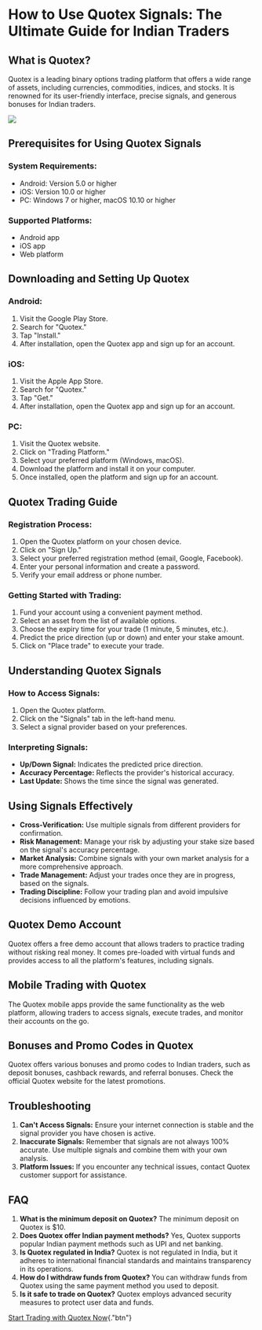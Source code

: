# How to Use Quotex Signals: The Ultimate Guide for Indian Traders

## What is Quotex?

Quotex is a leading binary options trading platform that offers a wide
range of assets, including currencies, commodities, indices, and stocks.
It is renowned for its user-friendly interface, precise signals, and
generous bonuses for Indian traders.

[![](https://static.quotex.io/files/4_en/300_250.jpg)](https://traff.sbs/brokerqxlid)

## Prerequisites for Using Quotex Signals

### System Requirements:

-   Android: Version 5.0 or higher
-   iOS: Version 10.0 or higher
-   PC: Windows 7 or higher, macOS 10.10 or higher

### Supported Platforms:

-   Android app
-   iOS app
-   Web platform

## Downloading and Setting Up Quotex

### Android:

1.  Visit the Google Play Store.
2.  Search for "Quotex."
3.  Tap "Install."
4.  After installation, open the Quotex app and sign up for an account.

### iOS:

1.  Visit the Apple App Store.
2.  Search for "Quotex."
3.  Tap "Get."
4.  After installation, open the Quotex app and sign up for an account.

### PC:

1.  Visit the Quotex website.
2.  Click on "Trading Platform."
3.  Select your preferred platform (Windows, macOS).
4.  Download the platform and install it on your computer.
5.  Once installed, open the platform and sign up for an account.

## Quotex Trading Guide

### Registration Process:

1.  Open the Quotex platform on your chosen device.
2.  Click on "Sign Up."
3.  Select your preferred registration method (email, Google, Facebook).
4.  Enter your personal information and create a password.
5.  Verify your email address or phone number.

### Getting Started with Trading:

1.  Fund your account using a convenient payment method.
2.  Select an asset from the list of available options.
3.  Choose the expiry time for your trade (1 minute, 5 minutes, etc.).
4.  Predict the price direction (up or down) and enter your stake
    amount.
5.  Click on "Place trade" to execute your trade.

## Understanding Quotex Signals

### How to Access Signals:

1.  Open the Quotex platform.
2.  Click on the "Signals" tab in the left-hand menu.
3.  Select a signal provider based on your preferences.

### Interpreting Signals:

-   **Up/Down Signal:** Indicates the predicted price direction.
-   **Accuracy Percentage:** Reflects the provider\'s historical
    accuracy.
-   **Last Update:** Shows the time since the signal was generated.

## Using Signals Effectively

-   **Cross-Verification:** Use multiple signals from different
    providers for confirmation.
-   **Risk Management:** Manage your risk by adjusting your stake size
    based on the signal\'s accuracy percentage.
-   **Market Analysis:** Combine signals with your own market analysis
    for a more comprehensive approach.
-   **Trade Management:** Adjust your trades once they are in progress,
    based on the signals.
-   **Trading Discipline:** Follow your trading plan and avoid impulsive
    decisions influenced by emotions.

## Quotex Demo Account

Quotex offers a free demo account that allows traders to practice
trading without risking real money. It comes pre-loaded with virtual
funds and provides access to all the platform\'s features, including
signals.

## Mobile Trading with Quotex

The Quotex mobile apps provide the same functionality as the web
platform, allowing traders to access signals, execute trades, and
monitor their accounts on the go.

## Bonuses and Promo Codes in Quotex

Quotex offers various bonuses and promo codes to Indian traders, such as
deposit bonuses, cashback rewards, and referral bonuses. Check the
official Quotex website for the latest promotions.

## Troubleshooting

1.  **Can\'t Access Signals:** Ensure your internet connection is stable
    and the signal provider you have chosen is active.
2.  **Inaccurate Signals:** Remember that signals are not always 100%
    accurate. Use multiple signals and combine them with your own
    analysis.
3.  **Platform Issues:** If you encounter any technical issues, contact
    Quotex customer support for assistance.

## FAQ

1.  **What is the minimum deposit on Quotex?** The minimum deposit on
    Quotex is \$10.
2.  **Does Quotex offer Indian payment methods?** Yes, Quotex supports
    popular Indian payment methods such as UPI and net banking.
3.  **Is Quotex regulated in India?** Quotex is not regulated in India,
    but it adheres to international financial standards and maintains
    transparency in its operations.
4.  **How do I withdraw funds from Quotex?** You can withdraw funds from
    Quotex using the same payment method you used to deposit.
5.  **Is it safe to trade on Quotex?** Quotex employs advanced security
    measures to protect user data and funds.

[Start Trading with Quotex
Now](\%22https://traff.sbs/brokerqxsignup\%22){."btn"}

